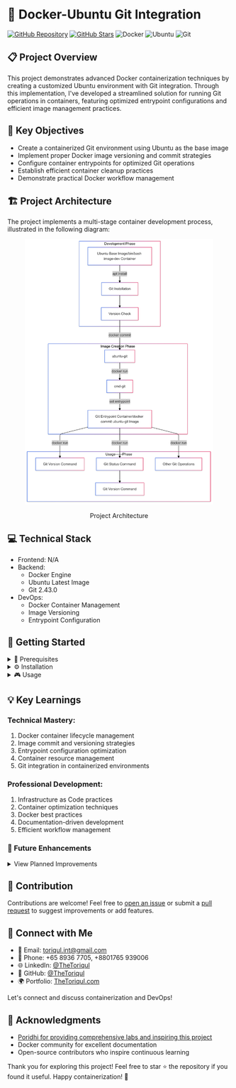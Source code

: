 # 🐳 Docker-Ubuntu Git Integration

[![GitHub Repository](https://img.shields.io/badge/GitHub-docker--ubuntu--git-blue?style=flat&logo=github)](https://github.com/TheToriqul/docker-ubuntu-git)
[![GitHub Stars](https://img.shields.io/github/stars/TheToriqul/docker-ubuntu-git?style=social)](https://github.com/TheToriqul/docker-ubuntu-git/stargazers)
![Docker](https://img.shields.io/badge/Docker-2496ED?style=flat&logo=docker&logoColor=white)
![Ubuntu](https://img.shields.io/badge/Ubuntu-E95420?style=flat&logo=ubuntu&logoColor=white)
![Git](https://img.shields.io/badge/Git-F05032?style=flat&logo=git&logoColor=white)

## 📋 Project Overview

This project demonstrates advanced Docker containerization techniques by creating a customized Ubuntu environment with Git integration. Through this implementation, I've developed a streamlined solution for running Git operations in containers, featuring optimized entrypoint configurations and efficient image management practices.

## 🎯 Key Objectives

- Create a containerized Git environment using Ubuntu as the base image
- Implement proper Docker image versioning and commit strategies
- Configure container entrypoints for optimized Git operations
- Establish efficient container cleanup practices
- Demonstrate practical Docker workflow management

## 🏗️ Project Architecture

The project implements a multi-stage container development process, illustrated in the following diagram:

<figure >
  <p align="center">
      <img src="./architecture.png" alt="project architecture" />
      <p align="center">Project Architecture</p> 
  </p>
</figure>

## 💻 Technical Stack

- Frontend: N/A
- Backend: 
  - Docker Engine
  - Ubuntu Latest Image
  - Git 2.43.0
- DevOps:
  - Docker Container Management
  - Image Versioning
  - Entrypoint Configuration

## 🚀 Getting Started

<details>
<summary>🐳 Prerequisites</summary>

- Docker Engine installed and running
- Basic understanding of container operations
- Terminal/Command-line interface access
</details>

<details>
<summary>⚙️ Installation</summary>

1. Clone the repository:
   ```bash
   git clone https://github.com/TheToriqul/docker-ubuntu-git.git
   ```
2. Navigate to the project directory:
   ```bash
   cd docker-ubuntu-git
   ```
</details>

<details>
<summary>🎮 Usage</summary>

1. Build the initial container:
   ```bash
   docker run -it --name image-dev ubuntu:latest /bin/bash
   ```
2. Install Git in container:
   ```bash
   apt-get update && apt-get install -y git
   ```
3. Verify installation:
   ```bash
   git --version
   ```

For detailed commands and explanations, refer to the [reference-commands.md](reference-commands.md) file.
</details>

## 💡 Key Learnings

### Technical Mastery:
1. Docker container lifecycle management
2. Image commit and versioning strategies
3. Entrypoint configuration optimization
4. Container resource management
5. Git integration in containerized environments

### Professional Development:
1. Infrastructure as Code practices
2. Container optimization techniques
3. Docker best practices
4. Documentation-driven development
5. Efficient workflow management

### 🔄 Future Enhancements

<details>
<summary>View Planned Improvements</summary>

1. Multi-architecture image support
2. CI/CD pipeline integration
3. Custom Git configuration templates
4. Volume mounting optimization
5. Network isolation improvements
6. Performance optimization strategies
</details>

## 🙌 Contribution

Contributions are welcome! Feel free to [open an issue](https://github.com/TheToriqul/docker-ubuntu-git/issues) or submit a [pull request](https://github.com/TheToriqul/docker-ubuntu-git/pulls) to suggest improvements or add features.

## 📧 Connect with Me

- 📧 Email: toriqul.int@gmail.com
- 📱 Phone: +65 8936 7705, +8801765 939006
- 🌐 LinkedIn: [@TheToriqul](https://www.linkedin.com/in/thetoriqul/)
- 🐙 GitHub: [@TheToriqul](https://github.com/TheToriqul)
- 🌍 Portfolio: [TheToriqul.com](https://thetoriqul.com)

Let's connect and discuss containerization and DevOps!

## 👏 Acknowledgments

- [Poridhi for providing comprehensive labs and inspiring this project](https://poridhi.io/)
- Docker community for excellent documentation
- Open-source contributors who inspire continuous learning

Thank you for exploring this project! Feel free to star ⭐ the repository if you found it useful. Happy containerization! 🚀